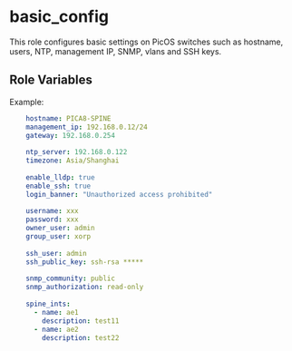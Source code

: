 # basic_config

This role configures basic settings on PicOS switches such as hostname, users, NTP, management IP, SNMP, vlans and SSH keys.

## Role Variables

Example:

```yaml
    hostname: PICA8-SPINE
    management_ip: 192.168.0.12/24
    gateway: 192.168.0.254
    
    ntp_server: 192.168.0.122
    timezone: Asia/Shanghai
    
    enable_lldp: true
    enable_ssh: true
    login_banner: "Unauthorized access prohibited"
    
    username: xxx
    password: xxx
    owner_user: admin
    group_user: xorp
    
    ssh_user: admin
    ssh_public_key: ssh-rsa *****
    
    snmp_community: public
    snmp_authorization: read-only
    
    spine_ints:
      - name: ae1
        description: test11
      - name: ae2
        description: test22
```

